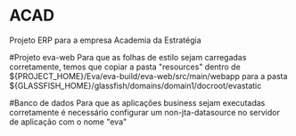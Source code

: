 # ACAD
Projeto ERP para a empresa Academia da Estratégia

#Projeto eva-web
Para que as folhas de estilo sejam carregadas corretamente, temos que copiar a pasta "resources" dentro de 
${PROJECT_HOME}/Eva/eva-build/eva-web/src/main/webapp para a pasta ${GLASSFISH_HOME}/glassfish/domains/domain1/docroot/evastatic

#Banco de dados
Para que as aplicações business sejam executadas corretamente é necessário configurar um non-jta-datasource no servidor de aplicação com o nome "eva"
